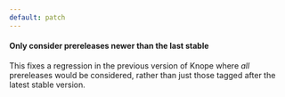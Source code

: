 ```yaml
---
default: patch
---
```


#### Only consider prereleases newer than the last stable

This fixes a regression in the previous version of Knope where _all_ prereleases would be considered, rather than just those tagged after the latest stable version.

